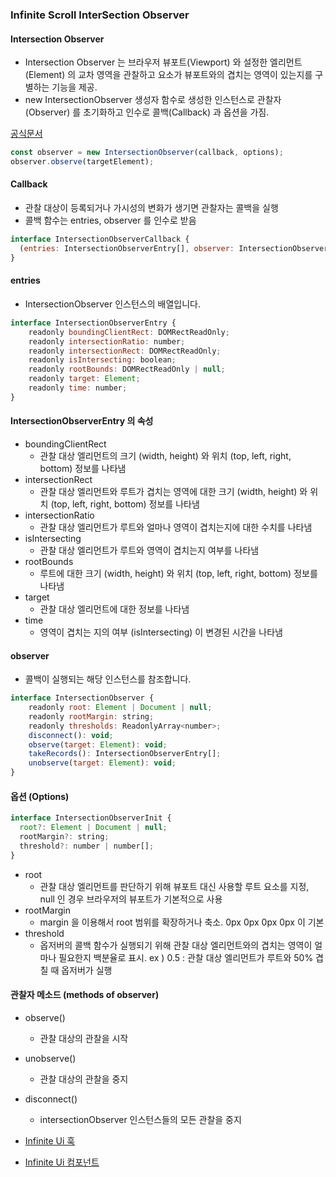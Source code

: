 ### **Infinite Scroll InterSection Observer**

#### **Intersection Observer**

- Intersection Observer 는 브라우저 뷰포트(Viewport) 와 설정한 엘리먼트 (Element) 의 교차 영역을 관찰하고 요소가 뷰포트와의 겹치는 영역이 있는지를 구별하는 기능을 제공.
- new IntersectionObserver 생성자 함수로 생성한 인스턴스로 관찰자 (Observer) 를 초기화하고 인수로 콜백(Callback) 과 옵션을 가짐.

<a href="https://developer.mozilla.org/en-US/docs/Web/API/Intersection_Observer_API">공식문서</a>

```js
const observer = new IntersectionObserver(callback, options);
observer.observe(targetElement);
```

#### **Callback**

- 관찰 대상이 등록되거나 가시성의 변화가 생기면 관찰자는 콜백을 실행
- 콜백 함수는 entries, observer 를 인수로 받음

```js
interface IntersectionObserverCallback {
  (entries: IntersectionObserverEntry[], observer: IntersectionObserver): void;
}
```

#### entries

- IntersectionObserver 인스턴스의 배열입니다.

```js
interface IntersectionObserverEntry {
    readonly boundingClientRect: DOMRectReadOnly;
    readonly intersectionRatio: number;
    readonly intersectionRect: DOMRectReadOnly;
    readonly isIntersecting: boolean;
    readonly rootBounds: DOMRectReadOnly | null;
    readonly target: Element;
    readonly time: number;
}
```

#### IntersectionObserverEntry 의 속성

- boundingClientRect
  - 관찰 대상 엘리먼트의 크기 (width, height) 와 위치 (top, left, right, bottom) 정보를 나타냄
- intersectionRect
  - 관찰 대상 엘리먼트와 루트가 겹치는 영역에 대한 크기 (width, height) 와 위치 (top, left, right, bottom) 정보를 나타냄
- intersectionRatio
  - 관찰 대상 엘리먼트가 루트와 얼마나 영역이 겹치는지에 대한 수치를 나타냄
- isIntersecting
  - 관찰 대상 엘리먼트가 루트와 영역이 겹치는지 여부를 나타냄
- rootBounds
  - 루트에 대한 크기 (width, height) 와 위치 (top, left, right, bottom) 정보를 나타냄
- target
  - 관찰 대상 엘리먼트에 대한 정보를 나타냄
- time
  - 영역이 겹치는 지의 여부 (isIntersecting) 이 변경된 시간을 나타냄

#### observer

- 콜백이 실행되는 해당 인스턴스를 참조합니다.

```js
interface IntersectionObserver {
    readonly root: Element | Document | null;
    readonly rootMargin: string;
    readonly thresholds: ReadonlyArray<number>;
    disconnect(): void;
    observe(target: Element): void;
    takeRecords(): IntersectionObserverEntry[];
    unobserve(target: Element): void;
}
```

#### **옵션 (Options)**

```js
interface IntersectionObserverInit {
  root?: Element | Document | null;
  rootMargin?: string;
  threshold?: number | number[];
}
```

- root
  - 관찰 대상 엘리먼트를 판단하기 위해 뷰포트 대신 사용할 루트 요소를 지정, null 인 경우 브라우저의 뷰포트가 기본적으로 사용
- rootMargin
  - margin 을 이용해서 root 범위를 확장하거나 축소. 0px 0px 0px 0px 이 기본
- threshold
  - 옵저버의 콜백 함수가 실행되기 위해 관찰 대상 엘리먼트와의 겹치는 영역이 얼마나 필요한지 백분율로 표시. ex ) 0.5 : 관찰 대상 엘리먼트가 루트와 50% 겹칠 때 옵저버가 실행

#### **관찰자 메소드 (methods of observer)**

- observe()

  - 관찰 대상의 관찰을 시작

- unobserve()

  - 관찰 대상의 관찰을 중지

- disconnect()

  - intersectionObserver 인스턴스들의 모든 관찰을 중지

- [Infinite Ui 훅](/src/hooks/useIntersectionObserver.ts)
- [Infinite Ui 컴포넌트](InfiniteScroll2.tsx)
